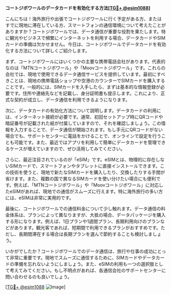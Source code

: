 **コートジボワールのデータカードを有効化する方法[[TG💪+ @esim1088](https://t.me/s/esim1088)]**

こんにちは！海外旅行や出張でコートジボワールに行く予定がある方、またはすでに現地に滞在している方、スマートフォンの通信環境について考えたことがありますか？コートジボワールでは、データ通信が重要な役割を果たします。特に観光やビジネスで頻繁にインターネットを利用する場合、データカードやSIMカードの準備は欠かせません。今日は、コートジボワールでデータカードを有効化する方法について詳しくご紹介します。

まず、コートジボワールにはいくつかの主要な携帯電話会社があります。代表的なのは「MTNコートジボワール」や「Moovコートジボワール」です。これらの会社では、現地で使用できるデータ通信サービスを提供しています。最初にすべきことは、現地の携帯電話ショップや空港のカウンターでSIMカードを購入することです。一般的には、SIMカードを入手したら、まずは基本的な情報登録が必要です。住所や連絡先などを記載し、身分証明書も提示します。これにより、正式な契約が成立し、データ通信を利用できるようになります。

次に、データカードの有効化方法について説明します。データカードの利用には、インターネット接続が必要です。通常、初回セットアップ時にQRコードや暗証番号が記載された紙が付属していますので、それを確認しましょう。この情報を入力することで、データ通信が開始されます。もし手元にQRコードがない場合でも、サポートセンターに電話をかけることで、オンラインで設定を行うことも可能です。また、最近ではアプリを利用して簡単にデータカードを管理できるケースが増えていますので、ぜひ活用してみてください。

さらに、最近注目されているのが「eSIM」です。eSIMとは、物理的に存在しないSIMカードで、スマートフォンやタブレットに直接インストールできます。この技術を使うと、現地で新たなSIMカードを購入したり、交換したりする手間が省けます。また、複数の国で異なるSIMカードを使い分けたい場合にも便利です。例えば、「MTNコートジボワール」や「Moovコートジボワール」に対応したeSIMがあれば、現地での通信がスムーズに行えます。特に海外旅行の多い方には、eSIMは非常に実用的です。

最後に、コートジボワールでの通信料金について少し触れます。データ通信の料金体系は、プランによって異なりますが、大抵の場合、データパッケージを購入する形になります。例えば、1日プランや1週間プラン、長期利用向けのプランなどがあります。観光客であれば、短期間で利用できるプランがおすすめです。ただし、長期間滞在する場合は長期プランを選んで節約することも検討しましょう。

いかがでしたか？コートジボワールでのデータ通信は、旅行や仕事の成功にとって非常に重要です。現地でスムーズに通信するために、SIMカードやデータカードの準備を忘れないようにしましょう。また、eSIMの利用も一つの選択肢として考えてみてください。もし不明点があれば、各通信会社のサポートセンターに問い合わせるのも良いでしょう。

[[TG💪+ @esim1088](https://t.me/s/esim1088) ![Image](https://i.postimg.cc/Y0z9fWf4/image.png)]
